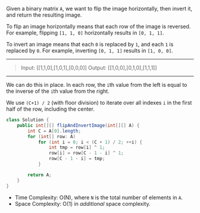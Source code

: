 Given a binary matrix `A`, we want to flip the image horizontally, then invert it, and return the resulting image.

To flip an image horizontally means that each row of the image is reversed.  For example, flipping `[1, 1, 0]` horizontally results in `[0, 1, 1]`.

To invert an image means that each `0` is replaced by `1`, and each `1` is replaced by `0`. For example, inverting `[0, 1, 1]` results in `[1, 0, 0]`.

---

> Input: [[1,1,0],[1,0,1],[0,0,0]]
> Output: [[1,0,0],[0,1,0],[1,1,1]]

---

We can do this in place. In each row, the `i`th value from the left is equal to the inverse of the `i`th value from the right.

We use `(C+1) / 2` (with floor division) to iterate over all indexes `i` in the first half of the row, including the center.

```java
class Solution {
    public int[][] flipAndInvertImage(int[][] A) {
        int C = A[0].length;
        for (int[] row: A)
            for (int i = 0; i < (C + 1) / 2; ++i) {
                int tmp = row[i] ^ 1;
                row[i] = row[C - 1 - i] ^ 1;
                row[C - 1 - i] = tmp;
            }

        return A;
    }
}
```

- Time Complexity: O(N), where `N` is the total number of elements in `A`.
- Space Complexity: O(1) in *additional* space complexity.